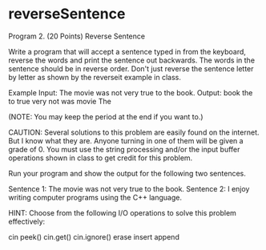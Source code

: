 # reverseSentence

Program 2. (20 Points) Reverse Sentence

Write a program that will accept a sentence typed in from the keyboard, reverse the words and print the sentence out backwards. The words in the sentence should be in reverse order. Don't just reverse the sentence letter by letter as shown by the reverseit example in class.

Example Input: The movie was not very true to the book.
Output: book the to true very not was movie The  

(NOTE: You may keep the period at the end if you want to.)

CAUTION: Several solutions to this problem are easily found on the internet. But I know what they are. Anyone turning in one of them will be given a grade of 0.  You must use the string processing and/or the input buffer operations shown in class to get credit for this problem.

Run your program and show the output for the following two sentences.

Sentence 1: The movie was not very true to the book.
Sentence 2: I enjoy writing computer programs using the C++ language.

HINT: Choose from the following I/O operations to solve this problem effectively:

cin
peek()
cin.get()
cin.ignore()
erase
insert
append
